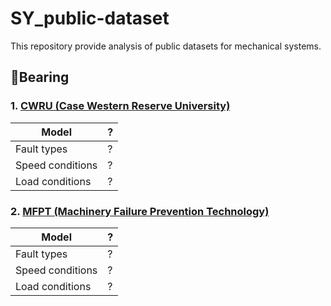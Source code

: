 # SY_public-dataset
This repository provide analysis of public datasets for mechanical systems.

## :radio_button:Bearing
### 1. [CWRU (Case Western Reserve University)](https://engineering.case.edu/bearingdatacenter/download-data-file)
|Model|?|
|------|---|
|Fault types|?|
|Speed conditions|?|
|Load conditions|?|
### 2. [MFPT (Machinery Failure Prevention Technology)](https://www.mfpt.org/fault-data-sets/)
|Model|?|
|------|---|
|Fault types|?|
|Speed conditions|?|
|Load conditions|?|
